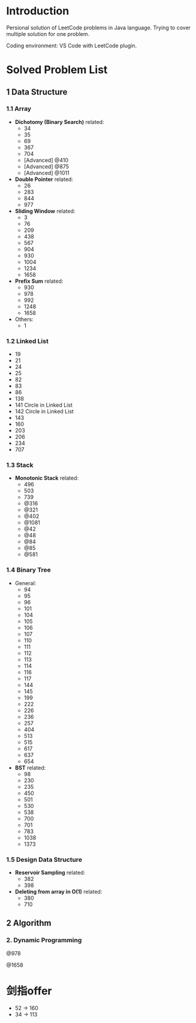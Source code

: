 # Introduction
Persional solution of LeetCode problems in Java language. Trying to cover multiple solution for one problem.

Coding environment: VS Code with LeetCode plugin.

# Solved Problem List
## 1 Data Structure

### 1.1 Array

- **Dichotomy (Binary Search)** related:
  - 34
  - 35
  - 69
  - 367
  - 704
  - [Advanced] @410
  - [Advanced] @875
  - [Advanced] @1011
- **Double Pointer** related:
  - 26
  - 283
  - 844
  - 977
- **Sliding Window** related:
  - 3
  - 76
  - 209
  - 438
  - 567
  - 904
  - 930
  - 1004
  - 1234
  - 1658
- **Prefix Sum** related:
  - 930
  - 978
  - 992
  - 1248
  - 1658
- Others:
  - 1

### 1.2 Linked List

- 19
- 21
- 24
- 25
- 82
- 83
- 86
- 138
- 141 Circle in Linked List
- 142 Circle in Linked List
- 143
- 160
- 203
- 206
- 234
- 707

### 1.3 Stack

- **Monotonic Stack** related:
  - 496
  - 503
  - 739
  - @316
  - @321
  - @402
  - @1081
  - @42
  - @48
  - @84
  - @85
  - @581

### 1.4 Binary Tree

- General:
  - 94
  - 95
  - 96
  - 101
  - 104
  - 105
  - 106
  - 107
  - 110
  - 111
  - 112
  - 113
  - 114
  - 116
  - 117
  - 144
  - 145
  - 199
  - 222
  - 226
  - 236
  - 257
  - 404
  - 513
  - 515
  - 617
  - 637
  - 654
- **BST** related:
  - 98
  - 230
  - 235
  - 450
  - 501
  - 530
  - 538
  - 700
  - 701
  - 783
  - 1038
  - 1373

### 1.5 Design Data Structure

- **Reservoir Sampling** related:
  - 382
  - 398
- **Deleting from array in O(1)** related:
  - 380
  - 710

## 2 Algorithm

### 2. Dynamic Programming

@978

@1658

# 剑指offer

- 52 -> 160
- 34 -> 113